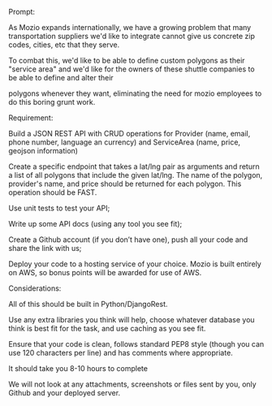 
Prompt:

As Mozio expands internationally, we have a growing problem that many transportation suppliers we'd like to integrate cannot give us concrete zip codes, cities, etc that they serve.

To combat this, we'd like to be able to define custom polygons as their "service area" and we'd like for the owners of these shuttle companies to be able to define and alter their

polygons whenever they want, eliminating the need for mozio employees to do this boring grunt work.



Requirement:

Build a JSON REST API with CRUD operations for Provider (name, email, phone number, language an currency) and ServiceArea (name, price, geojson information)

Create a specific endpoint that takes a lat/lng pair as arguments and return a list of all polygons that include the given lat/lng. The name of the polygon, provider's name, and price should be returned for each polygon. This operation should be FAST.

Use unit tests to test your API;

Write up some API docs (using any tool you see fit);

Create a Github account (if you don’t have one), push all your code and share the link with us;

Deploy your code to a hosting service of your choice. Mozio is built entirely on AWS, so bonus points will be awarded for use of AWS.



Considerations:

All of this should be built in Python/DjangoRest. 

Use any extra libraries you think will help, choose whatever database you think is best fit for the task, and use caching as you see fit.

Ensure that your code is clean, follows standard PEP8 style (though you can use 120 characters per line) and has comments where appropriate.

It should take you 8-10 hours to complete 

We will not look at any attachments, screenshots or files sent by you, only Github and your deployed server.